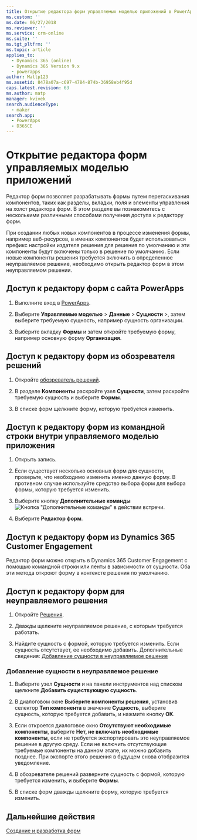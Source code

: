 ```yaml
---
title: Открытие редактора форм управляемых моделью приложений в PowerApps | MicrosoftDocs
ms.custom: ''
ms.date: 06/27/2018
ms.reviewer: ''
ms.service: crm-online
ms.suite: ''
ms.tgt_pltfrm: ''
ms.topic: article
applies_to:
  - Dynamics 365 (online)
  - Dynamics 365 Version 9.x
  - powerapps
author: Mattp123
ms.assetid: 8478a07a-c697-4784-874b-36958eb4f95d
caps.latest.revision: 63
ms.author: matp
manager: kvivek
search.audienceType:
  - maker
search.app:
  - PowerApps
  - D365CE
---
```


# <a name="open-the-model-driven-app-form-editor"></a>Открытие редактора форм управляемых моделью приложений 
Редактор форм позволяет разрабатывать формы путем перетаскивания компонентов, таких как разделы, вкладки, поля и элементы управления на холст редактора форм. В этом разделе вы познакомитесь с несколькими различными способами получения доступа к редактору форм.
 
При создании любых новых компонентов в процессе изменения формы, например веб-ресурсов, в именах компонентов будет использоваться префикс настройки издателя решения для решения по умолчанию и эти компоненты будут включены только в решение по умолчанию. Если новые компоненты решения требуется включить в определенное неуправляемое решение, необходимо открыть редактор форм в этом неуправляемом решении.  

## <a name="access-the-form-editor-from-the-powerapps-site"></a>Доступ к редактору форм с сайта PowerApps

1. Выполните вход в [PowerApps](https://web.powerapps.com/). 

2. Выберите **Управляемые моделью** > **Данные** > **Сущности** >, затем выберите требуемую сущность, например сущность организации. 

3. Выберите вкладку **Формы** и затем откройте требуемую форму, например основную форму **Организация**.

## <a name="access-the-form-editor-from-solution-explorer"></a>Доступ к редактору форм из обозревателя решений
  
1.  Откройте [обозреватель решений](advanced-navigation.md#solution-explorer).
  
2.  В разделе **Компоненты** раскройте узел **Сущности**, затем раскройте требуемую сущность и выберите **Формы**.  
  
3.  В списке форм щелкните форму, которую требуется изменить.  
  

## <a name="access-the-form-editor-through-the-command-bar-within-a-model-driven-app"></a>Доступ к редактору форм из командной строки внутри управляемого моделью приложения 
  
1.  Открыть запись.  
  
2.  Если существует несколько основных форм для сущности, проверьте, что необходимо изменить именно данную форму. В противном случае используйте средство выбора форм для выбора формы, которую требуется изменить.  
  
3.  Выберите кнопку **Дополнительные команды** ![Кнопка "Дополнительные команды" в действии встречи](media/more-commands.gif "Кнопка \"Дополнительные команды\" в действии встречи").  
  
4.  Выберите **Редактор форм**.  

## <a name="access-the-form-editor-from-within-dynamics-365-customer-engagement"></a>Доступ к редактору форм из Dynamics 365 Customer Engagement
  
 Редактор форм можно открыть в Dynamics 365 Customer Engagement с помощью командной строки или ленты в зависимости от сущности. Оба эти метода откроют форму в контексте решения по умолчанию. 

## <a name="access-the-form-editor-for-an-unmanaged-solution"></a>Доступ к редактору форм для неуправляемого решения  
  
1.  Откройте [Решения](advanced-navigation.md#solutions).  
  
2.  Дважды щелкните неуправляемое решение, с которым требуется работать.  
  
3.  Найдите сущность с формой, которую требуется изменить. Если сущность отсутствует, ее необходимо добавить. Дополнительные сведения: [Добавление сущности в неуправляемое решение](#add-an-entity-to-an-unmanaged-solution) 
  
### <a name="add-an-entity-to-an-unmanaged-solution"></a>Добавление сущности в неуправляемое решение  
  
1.  Выберите узел **Сущности** и на панели инструментов над списком щелкните **Добавить существующую сущность**.  
  
2.  В диалоговом окне **Выберите компоненты решения**, установив селектор **Тип компонента** в значение **Сущность**, выберите сущность, которую требуется добавить, и нажмите кнопку **ОК**.  
  
3.  Если откроется диалоговое окно **Отсутствуют необходимые компоненты**, выберите **Нет, не включать необходимые компоненты**, если не требуется экспортировать это неуправляемое решение в другую среду. Если не включить отсутствующие требуемые компоненты на данном этапе, их можно добавить позднее. При экспорте этого решения в будущем снова отобразится уведомление.  
  
5.  В обозревателе решений разверните сущность с формой, которую требуется изменить, и выберите **Формы**.  
  
6.  В списке форм дважды щелкните форму, которую требуется изменить.  

## <a name="next-steps"></a>Дальнейшие действия

[Создание и разработка форм](create-design-forms.md)
